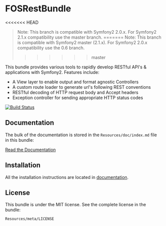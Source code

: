 FOSRestBundle
=============

<<<<<<< HEAD
> Note: This branch is compatible with Symfony2 2.0.x.
> For Symfony2 2.1.x compatibility use the master branch.
=======
> Note: This branch is compatible with Symfony2 master (2.1.x).
> For Symfony2 2.0.x compatibility use the 0.6 branch.
>>>>>>> master

This bundle provides various tools to rapidly develop RESTful API's &
applications with Symfony2. Features include:

- A View layer to enable output and format agnostic Controllers
- A custom route loader to generate url's following REST conventions
- RESTful decoding of HTTP request body and Accept headers
- Exception controller for sending appropriate HTTP status codes

[![Build Status](https://secure.travis-ci.org/FriendsOfSymfony/FOSRestBundle.png?branch=0.6)](http://travis-ci.org/FriendsOfSymfony/FOSRestBundle)

Documentation
-------------

The bulk of the documentation is stored in the `Resources/doc/index.md`
file in this bundle:

[Read the Documentation](https://github.com/FriendsOfSymfony/FOSRestBundle/blob/master/Resources/doc/index.md)

Installation
------------

All the installation instructions are located in [documentation](https://github.com/FriendsOfSymfony/FOSRestBundle/blob/master/Resources/doc/index.md).

License
-------

This bundle is under the MIT license. See the complete license in the bundle:

    Resources/meta/LICENSE
